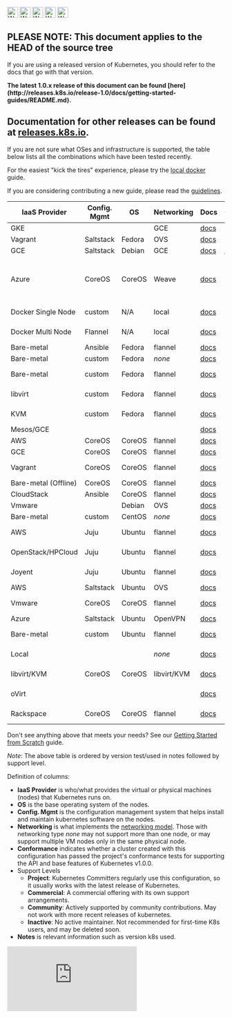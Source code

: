 <!-- BEGIN MUNGE: UNVERSIONED_WARNING -->

<!-- BEGIN STRIP_FOR_RELEASE -->

<img src="http://kubernetes.io/img/warning.png" alt="WARNING"
     width="25" height="25">
<img src="http://kubernetes.io/img/warning.png" alt="WARNING"
     width="25" height="25">
<img src="http://kubernetes.io/img/warning.png" alt="WARNING"
     width="25" height="25">
<img src="http://kubernetes.io/img/warning.png" alt="WARNING"
     width="25" height="25">
<img src="http://kubernetes.io/img/warning.png" alt="WARNING"
     width="25" height="25">

<h2>PLEASE NOTE: This document applies to the HEAD of the source tree</h2>

If you are using a released version of Kubernetes, you should
refer to the docs that go with that version.

<strong>
The latest 1.0.x release of this document can be found
[here](http://releases.k8s.io/release-1.0/docs/getting-started-guides/README.md).

Documentation for other releases can be found at
[releases.k8s.io](http://releases.k8s.io).
</strong>
--

<!-- END STRIP_FOR_RELEASE -->

<!-- END MUNGE: UNVERSIONED_WARNING -->
If you are not sure what OSes and infrastructure is supported, the table below lists all the combinations which have
been tested recently.

For the easiest "kick the tires" experience, please try the [local docker](docker.md) guide.

If you are considering contributing a new guide, please read the
[guidelines](../../docs/devel/writing-a-getting-started-guide.md).

IaaS Provider        | Config. Mgmt | OS     | Networking  | Docs                                              | Conforms | Support Level
-------------------- | ------------ | ------ | ----------  | ---------------------------------------------     | ---------| ----------------------------
GKE                  |              |        | GCE         | [docs](https://cloud.google.com/container-engine) |          | Commercial
Vagrant              | Saltstack    | Fedora | OVS         | [docs](vagrant.md)                                |          | Project
GCE                  | Saltstack    | Debian | GCE         | [docs](gce.md)                                    | [✓][1]   | Project
Azure                | CoreOS       | CoreOS | Weave       | [docs](coreos/azure/README.md)                    |          | Community ([@errordeveloper](https://github.com/errordeveloper), [@squillace](https://github.com/squillace), [@chanezon](https://github.com/chanezon), [@crossorigin](https://github.com/crossorigin))
Docker Single Node   | custom       | N/A    | local       | [docs](docker.md)                                 |          | Project (@brendandburns)
Docker Multi Node    | Flannel      | N/A    | local       | [docs](docker-multinode.md)                       |          | Project (@brendandburns)
Bare-metal           | Ansible      | Fedora | flannel     | [docs](fedora/fedora_ansible_config.md)           |          | Project
Bare-metal           | custom       | Fedora | _none_      | [docs](fedora/fedora_manual_config.md)            |          | Project
Bare-metal           | custom       | Fedora | flannel     | [docs](fedora/flannel_multi_node_cluster.md)      |          | Community ([@aveshagarwal](https://github.com/aveshagarwal))
libvirt              | custom       | Fedora | flannel     | [docs](fedora/flannel_multi_node_cluster.md)      |          | Community ([@aveshagarwal](https://github.com/aveshagarwal))
KVM                  | custom       | Fedora | flannel     | [docs](fedora/flannel_multi_node_cluster.md)      |          | Community ([@aveshagarwal](https://github.com/aveshagarwal))
Mesos/GCE            |              |        |             | [docs](mesos.md)                                  |          | [Community](https://github.com/mesosphere/kubernetes-mesos) ([@jdef](https://github.com/jdef))
AWS                  | CoreOS       | CoreOS | flannel     | [docs](coreos.md)                                 |          | Community
GCE                  | CoreOS       | CoreOS | flannel     | [docs](coreos.md)                                 |          | Community [@pires](https://github.com/pires)
Vagrant              | CoreOS       | CoreOS | flannel     | [docs](coreos.md)                                 |          | Community ( [@pires](https://github.com/pires), [@AntonioMeireles](https://github.com/AntonioMeireles) )
Bare-metal (Offline) | CoreOS       | CoreOS | flannel     | [docs](coreos/bare_metal_offline.md)              |          | Community([@jeffbean](https://github.com/jeffbean))
CloudStack           | Ansible      | CoreOS | flannel     | [docs](cloudstack.md)                             |          | Community (@runseb)
Vmware               |              | Debian | OVS         | [docs](vsphere.md)                                |          | Community (@pietern)
Bare-metal           | custom       | CentOS | _none_      | [docs](centos/centos_manual_config.md)            |          | Community(@coolsvap)
AWS                  | Juju         | Ubuntu | flannel     | [docs](juju.md)                                   |          | [Community](https://github.com/whitmo/bundle-kubernetes) ( [@whit](https://github.com/whitmo), [@matt](https://github.com/mbruzek), [@chuck](https://github.com/chuckbutler) )
OpenStack/HPCloud    | Juju         | Ubuntu | flannel     | [docs](juju.md)                                   |          | [Community](https://github.com/whitmo/bundle-kubernetes) ( [@whit](https://github.com/whitmo), [@matt](https://github.com/mbruzek), [@chuck](https://github.com/chuckbutler) )
Joyent               | Juju         | Ubuntu | flannel     | [docs](juju.md)                                   |          | [Community](https://github.com/whitmo/bundle-kubernetes) ( [@whit](https://github.com/whitmo), [@matt](https://github.com/mbruzek), [@chuck](https://github.com/chuckbutler) )
AWS                  | Saltstack    | Ubuntu | OVS         | [docs](aws.md)                                    |          | Community (@justinsb)
Vmware               | CoreOS       | CoreOS | flannel     | [docs](coreos.md)                                 |          | Community (@kelseyhightower)
Azure                | Saltstack    | Ubuntu | OpenVPN     | [docs](azure.md)                                  |          | Community
Bare-metal           | custom       | Ubuntu | flannel     | [docs](ubuntu.md)                                 |          | Community (@resouer @WIZARD-CXY)
Local                |              |        | _none_      | [docs](locally.md)                                |          | Community (@preillyme)
libvirt/KVM          | CoreOS       | CoreOS | libvirt/KVM | [docs](libvirt-coreos.md)                         |          | Community (@lhuard1A)
oVirt                |              |        |             | [docs](ovirt.md)                                  |          | Community (@simon3z)
Rackspace            | CoreOS       | CoreOS | flannel     | [docs](rackspace.md)                              |          | Community (@doublerr)

Don't see anything above that meets your needs?  See our [Getting Started from Scratch](scratch.md) guide.

*Note*: The above table is ordered by version test/used in notes followed by support level.

Definition of columns:
  - **IaaS Provider** is who/what provides the virtual or physical machines (nodes) that Kubernetes runs on.
  - **OS** is the base operating system of the nodes.
  - **Config. Mgmt** is the configuration management system that helps install and maintain kubernetes software on the
    nodes.
  - **Networking** is what implements the [networking model](../../docs/admin/networking.md).  Those with networking type
    _none_ may not support more than one node, or may support multiple VM nodes only in the same physical node.
  - **Conformance** indicates whether a cluster created with this configuration has passed the project's conformance
    tests for supporting the API and base features of Kubernetes v1.0.0.
  - Support Levels
    - **Project**:  Kubernetes Committers regularly use this configuration, so it usually works with the latest release
      of Kubernetes.
    - **Commercial**: A commercial offering with its own support arrangements.
    - **Community**: Actively supported by community contributions. May not work with more recent releases of kubernetes.
    - **Inactive**: No active maintainer.  Not recommended for first-time K8s users, and may be deleted soon.
  - **Notes** is relevant information such as version k8s used.

<!-- reference style links below here -->
<!-- GCE conformance test result -->
[1]: https://gist.github.com/erictune/4cabc010906afbcc5061


<!-- BEGIN MUNGE: GENERATED_ANALYTICS -->
[![Analytics](https://kubernetes-site.appspot.com/UA-36037335-10/GitHub/docs/getting-started-guides/README.md?pixel)]()
<!-- END MUNGE: GENERATED_ANALYTICS -->
